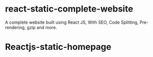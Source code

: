 # react-static-complete-website
A complete website built using React JS, With SEO, Code Splitting, Pre-rendering, gzip and more.
# Reactjs-static-homepage
